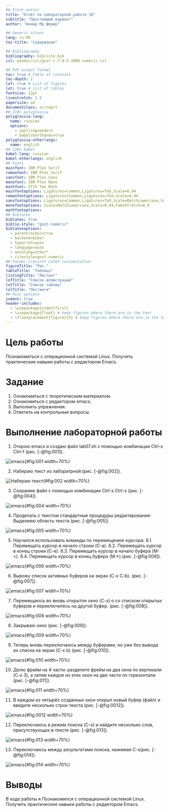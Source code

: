 ```yaml
---
## Front matter
title: "Oтчёт по лабораторной работе 10"
subtitle: "Простейший вариант"
author: "Ахмад Мд Шешир"

## Generic otions
lang: ru-RU
toc-title: "Содержание"

## Bibliography
bibliography: bib/cite.bib
csl: pandoc/csl/gost-r-7-0-5-2008-numeric.csl

## Pdf output format
toc: true # Table of contents
toc-depth: 2
lof: true # List of figures
lot: true # List of tables
fontsize: 12pt
linestretch: 1.5
papersize: a4
documentclass: scrreprt
## I18n polyglossia
polyglossia-lang:
  name: russian
  options:
	- spelling=modern
	- babelshorthands=true
polyglossia-otherlangs:
  name: english
## I18n babel
babel-lang: russian
babel-otherlangs: english
## Fonts
mainfont: IBM Plex Serif
romanfont: IBM Plex Serif
sansfont: IBM Plex Sans
monofont: IBM Plex Mono
mathfont: STIX Two Math
mainfontoptions: Ligatures=Common,Ligatures=TeX,Scale=0.94
romanfontoptions: Ligatures=Common,Ligatures=TeX,Scale=0.94
sansfontoptions: Ligatures=Common,Ligatures=TeX,Scale=MatchLowercase,Scale=0.94
monofontoptions: Scale=MatchLowercase,Scale=0.94,FakeStretch=0.9
mathfontoptions:
## Biblatex
biblatex: true
biblio-style: "gost-numeric"
biblatexoptions:
  - parentracker=true
  - backend=biber
  - hyperref=auto
  - language=auto
  - autolang=other*
  - citestyle=gost-numeric
## Pandoc-crossref LaTeX customization
figureTitle: "Рис."
tableTitle: "Таблица"
listingTitle: "Листинг"
lofTitle: "Список иллюстраций"
lotTitle: "Список таблиц"
lolTitle: "Листинги"
## Misc options
indent: true
header-includes:
  - \usepackage{indentfirst}
  - \usepackage{float} # keep figures where there are in the text
  - \floatplacement{figure}{H} # keep figures where there are in the text
---
```


# Цель работы

Познакомиться с операционной системой Linux. Получить практические навыки работы с редактором Emacs.

# Задание

1. Ознакомиться с теоретическим материалом.
2. Ознакомиться с редактором emacs.
3. Выполнить упражнения.
4. Ответить на контрольные вопросы.


# Выполнение лабораторной работы

1. Открою emacs и создаю файл lab07.sh с помощью комбинации Ctrl-x Ctrl-f (рис. [-@fig:001]).

![emacs](image/1.png){#fig:001 width=70%}

2. Набераю текст из лаборатрной:(рис. [-@fig:002]).

![Набераю текст ](image/2.png){#fig:002 width=70%}

3. Сохраняю файл с помощью комбинации Ctrl-x Ctrl-s (рис. [-@fig:004]).

![emacs](image/3.png){#fig:004 width=70%}

4. Проделать с текстом стандартные процедуры редактирования: Выделияю область текста (рис. [-@fig:005]).

![emacs](image/4.png){#fig:005 width=70%}

5. Научился использовать команды по перемещению курсора.
6.1. Перемещать курсор в начало строки (C-a).
6.2. Перемещать курсор в конец строки (C-e).
6.3. Перемещать курсор в начало буфера (M-<).
6.4. Перемещать курсор в конец буфера (M->).(рис. [-@fig:006]).

![emacs](image/5.png){#fig:006 width=70%}

6. Вывожу список активных буферов на экран (C-x C-b). (рис. [-@fig:007]).

![emacs](image/6.png){#fig:007 width=70%}

7.  Перемещаюсь во вновь открытое окно (C-x) o со списком открытых буферов
и переключитесь на другой буфер.
(рис. [-@fig:008]).

![emacs](image/7.png){#fig:008 width=70%}

8.  Закрываю окно (рис. [-@fig:009]).

![emacs](image/8.png){#fig:009 width=70%}

9.  Теперь вновь переключаюсь между буферами, но уже без вывода их списка на экран (C-x b) (рис. [-@fig:010]).

![emacs](image/9.png){#fig:010 width=70%}

10. Делю фрейм на 4 части: разделите фрейм на два окна по вертикали (C-x 3),
а затем каждое из этих окон на две части по горизонтали (рис. [-@fig:011]).

![emacs](image/10.png){#fig:011 width=70%}

11. В каждом из четырёх созданных окон открыл новый буфер (файл) и введите несколько строк текста (рис. [-@fig:0012]).

![emacs](image/11.png){#fig:0012 width=70%}

12. Переключаюсь в режим поиска (C-s) и найдите несколько слов, присутствующих
в тексте (рис. [-@fig:013]).

![emacs](image/12.png){#fig:013 width=70%}

13. Переключаюсь между результатами поиска, нажимая C-s(рис. [-@fig:014]).

![emacs](image/13.png){#fig:014 width=70%}


# Выводы

В ходе работы я 
Познакомился с операционной системой Linux. Получить практические навыки работы с редактором Emacs.


